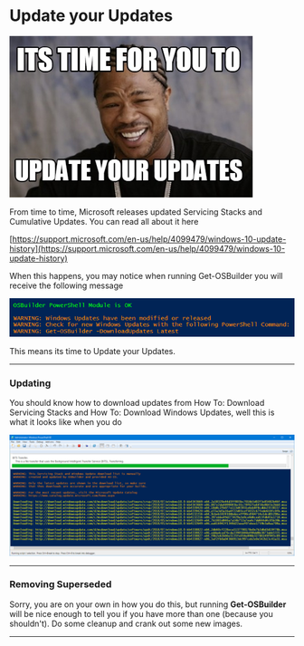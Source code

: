 # Update your Updates

![](/assets/4819288.jpg)

From time to time, Microsoft releases updated Servicing Stacks and Cumulative Updates.  You can read all about it here

[https://support.microsoft.com/en-us/help/4099479/windows-10-update-history](https://support.microsoft.com/en-us/help/4099479/windows-10-update-history)

When this happens, you may notice when running Get-OSBuilder you will receive the following message

![](/assets/2018-07-24_13-56-36b.png)

This means its time to Update your Updates.

---

### Updating

You should know how to download updates from How To: Download Servicing Stacks and How To: Download Windows Updates, well this is what it looks like when you do

![](/assets/2018-07-24_13-58-46.png)

---

### Removing Superseded

Sorry, you are on your own in how you do this, but running **Get-OSBuilder** will be nice enough to tell you if you have more than one \(because you shouldn't\).  Do some cleanup and crank out some new images.



---



